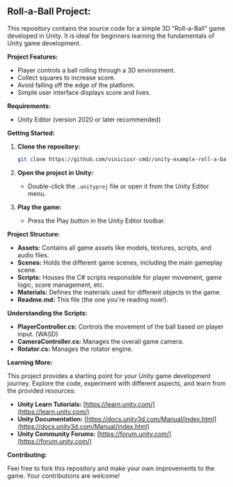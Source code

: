 ## Roll-a-Ball Project:

This repository contains the source code for a simple 3D "Roll-a-Ball" game developed in Unity. It is ideal for beginners learning the fundamentals of Unity game development.

**Project Features:**

* Player controls a ball rolling through a 3D environment.
* Collect squares to increase score.
* Avoid falling off the edge of the platform.
* Simple user interface displays score and lives.

**Requirements:**

* Unity Editor (version 2020 or later recommended)

**Getting Started:**

1. **Clone the repository:**

   ```bash
   git clone https://github.com/viniciusr-cmd//unity-example-roll-a-ball.git
   ```

2. **Open the project in Unity:**

   - Double-click the `.unityproj` file or open it from the Unity Editor menu.

3. **Play the game:**

   - Press the Play button in the Unity Editor toolbar.

**Project Structure:**

* **Assets:** Contains all game assets like models, textures, scripts, and audio files.
* **Scenes:** Holds the different game scenes, including the main gameplay scene.
* **Scripts:** Houses the C# scripts responsible for player movement, game logic, score management, etc.
* **Materials:** Defines the materials used for different objects in the game.
* **Readme.md:** This file (the one you're reading now!).

**Understanding the Scripts:**

* **PlayerController.cs:** Controls the movement of the ball based on player input. (WASD)
* **CameraController.cs:** Manages the overall game camera.
* **Rotator.cs:** Manages the rotator engine.

**Learning More:**

This project provides a starting point for your Unity game development journey. Explore the code, experiment with different aspects, and learn from the provided resources:

* **Unity Learn Tutorials:** [https://learn.unity.com/](https://learn.unity.com/)
* **Unity Documentation:** [https://docs.unity3d.com/Manual/index.html](https://docs.unity3d.com/Manual/index.html)
* **Unity Community Forums:** [https://forum.unity.com/](https://forum.unity.com/)

**Contributing:**

Feel free to fork this repository and make your own improvements to the game. Your contributions are welcome!
